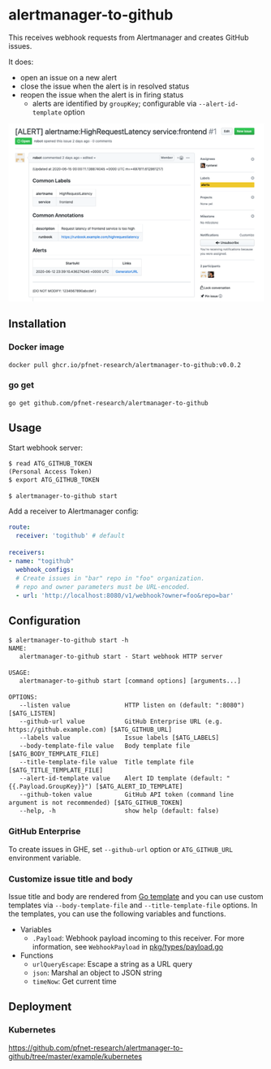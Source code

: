 # alertmanager-to-github

This receives webhook requests from Alertmanager and creates GitHub issues.

It does:
* open an issue on a new alert
* close the issue when the alert is in resolved status
* reopen the issue when the alert is in firing status
  * alerts are identified by `groupKey`; configurable via `--alert-id-template` option

<kbd>![screen shot](doc/screenshot.png)</kbd>

## Installation

### Docker image

```
docker pull ghcr.io/pfnet-research/alertmanager-to-github:v0.0.2
```

### go get

```
go get github.com/pfnet-research/alertmanager-to-github
```

## Usage

Start webhook server:

```
$ read ATG_GITHUB_TOKEN
(Personal Access Token)
$ export ATG_GITHUB_TOKEN

$ alertmanager-to-github start
```

Add a receiver to Alertmanager config:

```yaml
route:
  receiver: 'togithub' # default

receivers:
- name: "togithub"
  webhook_configs:
  # Create issues in "bar" repo in "foo" organization.
  # repo and owner parameters must be URL-encoded.
  - url: 'http://localhost:8080/v1/webhook?owner=foo&repo=bar'
```

## Configuration

```
$ alertmanager-to-github start -h
NAME:
   alertmanager-to-github start - Start webhook HTTP server

USAGE:
   alertmanager-to-github start [command options] [arguments...]

OPTIONS:
   --listen value               HTTP listen on (default: ":8080") [$ATG_LISTEN]
   --github-url value           GitHub Enterprise URL (e.g. https://github.example.com) [$ATG_GITHUB_URL]
   --labels value               Issue labels [$ATG_LABELS]
   --body-template-file value   Body template file [$ATG_BODY_TEMPLATE_FILE]
   --title-template-file value  Title template file [$ATG_TITLE_TEMPLATE_FILE]
   --alert-id-template value    Alert ID template (default: "{{.Payload.GroupKey}}") [$ATG_ALERT_ID_TEMPLATE]
   --github-token value         GitHub API token (command line argument is not recommended) [$ATG_GITHUB_TOKEN]
   --help, -h                   show help (default: false)
```

### GitHub Enterprise

To create issues in GHE, set `--github-url` option or `ATG_GITHUB_URL` environment variable.

### Customize issue title and body

Issue title and body are rendered from [Go template](https://golang.org/pkg/text/template/) and you can use custom templates via `--body-template-file` and `--title-template-file` options. In the templates, you can use the following variables and functions.

* Variables
    * `.Payload`: Webhook payload incoming to this receiver. For more information, see `WebhookPayload` in [pkg/types/payload.go](https://github.com/pfnet-research/alertmanager-to-github/blob/master/pkg/types/payload.go)
* Functions
    * `urlQueryEscape`: Escape a string as a URL query
    * `json`: Marshal an object to JSON string
    * `timeNow`: Get current time

## Deployment

### Kubernetes

https://github.com/pfnet-research/alertmanager-to-github/tree/master/example/kubernetes
